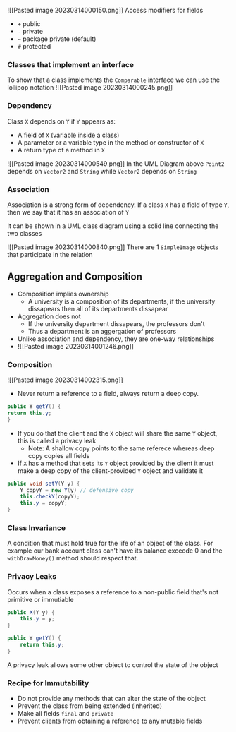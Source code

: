 ![[Pasted image 20230314000150.png]]
Access modifiers for fields
- `+` public
- `-` private
- `~` package private (default)
- `#` protected

### Classes that implement an interface
To show that a class implements the `Comparable` interface we can use the lollipop notation
![[Pasted image 20230314000245.png]]

### Dependency
Class `X` depends on `Y` if `Y` appears as:
- A field of `X` (variable inside a class)
- A parameter or a variable type in the method or constructor of `X`
- A return type of a method in `X`

![[Pasted image 20230314000549.png]]
In the UML Diagram above `Point2` depends on `Vector2` and `String` while `Vector2` depends on `String`

### Association
Association is a strong form of dependency. If a class `X` has a field of type `Y`, then we say that it has an association of `Y`

It can be shown in a UML class diagram using a solid line connecting the two classes

![[Pasted image 20230314000840.png]]
There are 1 `SimpleImage` objects that participate in the relation

## Aggregation and Composition
- Composition implies ownership
	- A university is a composition of its departments, if the university dissapears then all of its departments dissapear
- Aggregation does not
	- If the university department dissapears, the professors don't
	- Thus a department is an aggergation of professors
- Unlike association and dependency, they are one-way relationships
- ![[Pasted image 20230314001246.png]]
### Composition
![[Pasted image 20230314002315.png]]
- Never return a reference to a field, always return a deep copy.
```java
public Y getY() {
return this.y;
}
```
- If you do that the client and the `X` object will share the same `Y` object, this is called a privacy leak
	-  Note: A shallow copy points to the same referece whereas deep copy copies all fields 
- If `X` has a method that sets its `Y` object provided by the client it must make a deep copy of the client-provided `Y` object and validate it
```java
public void setY(Y y) {
	Y copyY = new Y(y) // defensive copy
	this.checkY(copyY);
	this.y = copyY;
}
```

### Class Invariance
A condition that must hold true for the life of an object of the class. For example our bank account class can't have its balance exceede 0 and the `withDrawMoney()` method should respect that.

### Privacy Leaks
Occurs when a class exposes a reference to a non-public field that's not primitive or immutiable

```java
public X(Y y) {
	this.y = y;
}

public Y getY() {
	return this.y;
}
```
A privacy leak allows some other object to control the state of the object

### Recipe for Immutability
- Do not provide any methods that can alter the state of the object
- Prevent the class from being extended (inherited)
- Make all fields `final` and `private`
- Prevent clients from obtaining a reference to any mutable fields